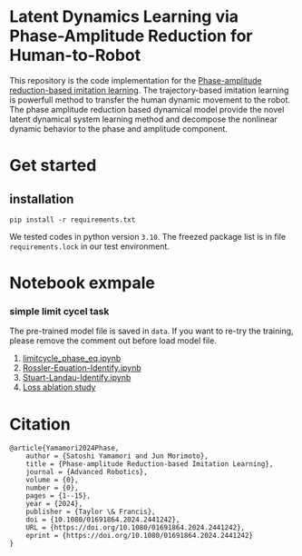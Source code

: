 # Latent Dynamics Learning via Phase-Amplitude Reduction for Human-to-Robot    
This repository is the code implementation for the [Phase-amplitude reduction-based imitation learning](https://doi.org/10.1080/01691864.2024.2441242).
The trajectory-based imitation learning is powerfull method to transfer the human dynamic movement to the robot.
The phase amplitude reduction based dynamical model provide the novel latent dynamical system learning method and decompose the nonlinear dynamic behavior to the phase and amplitude component.

# Get started
## installation 

```
pip install -r requirements.txt
```
We tested codes in python version `3.10`.
The freezed package list is in file `requirements.lock` in our test environment.

# Notebook exmpale 
### simple limit cycel task
The pre-trained model file is saved in `data`.
If you want to re-try the training, please remove the comment out before load model file.  

1. [limitcycle_phase_eq.ipynb](notebooks/limitcycle_phase_eq.ipynb)
1. [Rossler-Equation-Identify.ipynb](notebooks/Rossler-Equation-Identify.ipynb)
1. [Stuart-Landau-Identify.ipynb](notebooks/Stuart-Landau-Identify.ipynb)
1. [Loss ablation study](notebooks/loss_ablation_result.ipynb)

# Citation
```
@article{Yamamori2024Phase,
    author = {Satoshi Yamamori and Jun Morimoto},
    title = {Phase-amplitude Reduction-based Imitation Learning},
    journal = {Advanced Robotics},
    volume = {0},
    number = {0},
    pages = {1--15},
    year = {2024},
    publisher = {Taylor \& Francis},
    doi = {10.1080/01691864.2024.2441242},
    URL = {https://doi.org/10.1080/01691864.2024.2441242},
    eprint = {https://doi.org/10.1080/01691864.2024.2441242}
}
```